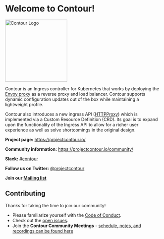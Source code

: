 # Welcome to Contour!
<img src="https://github.com/projectcontour/contour/blob/main/contour.png" alt="Contour Logo" width="200"/>

Contour is an Ingress controller for Kubernetes that works by deploying the [Envoy proxy](https://www.envoyproxy.io/) as a reverse proxy and load balancer.
Contour supports dynamic configuration updates out of the box while maintaining a lightweight profile.

Contour also introduces a new ingress API ([HTTPProxy](https://projectcontour.io/docs/main/config/fundamentals/)) which is implemented via a Custom Resource Definition (CRD).
Its goal is to expand upon the functionality of the Ingress API to allow for a richer user experience as well as solve shortcomings in the original design.


**Project page:** https://projectcontour.io/

**Community information:** https://projectcontour.io/community/

**Slack:** [#contour](https://kubernetes.slack.com/messages/contour/)

**Follow us on Twitter:** [@projectcontour](https://twitter.com/projectcontour)

**Join our [Mailing list](https://lists.cncf.io/g/cncf-contour-users/)**


## Contributing

Thanks for taking the time to join our community!

- Please familiarize yourself with the [Code of Conduct](/CODE_OF_CONDUCT.md).
- Check out the [open issues](https://github.com/projectcontour/contour/issues).
- Join the **Contour Community Meetings** - [schedule, notes, and recordings can be found here](https://projectcontour.io/community)
